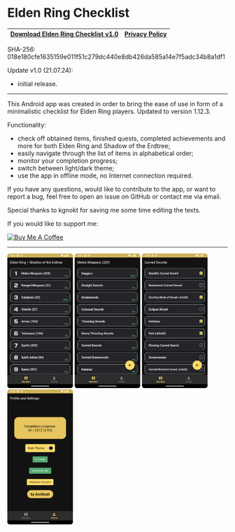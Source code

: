 # Elden Ring Checklist

| [Download Elden Ring Checklist v1.0](https://github.com/ArchExalt/EldenRingChecklist/releases/tag/stable) | [Privacy Policy](https://archexalt.github.io/EldenRingChecklist/) |
| --- | --- |

SHA-256: 018e180cfe1635159e011f51c279dc440e8db426da585a14e7f5adc34b8a1df1

Update v1.0 (21.07.24):

- initial release.

---

This Android app was created in order to bring the ease of use in form of a minimalistic checklist for Elden Ring players. Updated to version 1.12.3.

Functionality:
- check off obtained items, finished quests, completed achievements and more for both Elden Ring and Shadow of the Erdtree;
- easily navigate through the list of items in alphabetical order;
- monitor your completion progress;
- switch between light/dark theme;
- use the app in offline mode, no Internet connection required.

If you have any questions, would like to contribute to the app, or want to report a bug, feel free to open an issue on GitHub or contact me via email.

Special thanks to kgnokt for saving me some time editing the texts.

If you would like to support me:

<a href="https://www.buymeacoffee.com/archexalt" target="_blank"><img src="https://cdn.buymeacoffee.com/buttons/v2/arial-red.png" alt="Buy Me A Coffee" style="height: 60px !important;width: 217px !important;" ></a>

---

<img width="150px" src="./screenshot1.png" alt="screenshot1.png" /> <img width="150px" src="./screenshot2.png" alt="screenshot2.png" /> <img width="150px" src="./screenshot3.png" alt="screenshot3.png" /> <img width="150px" src="./screenshot4.png" alt="screenshot4.png" />

